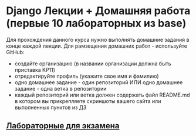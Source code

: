# Django Лекции + Домашняя работа (первые 10 лабораторных из base)
Для прохождения данного курса нужно выполнять домашние задания в конце каждой лекции. Для рамзещения домашних работ - используйте GitHub:
- создайте организацию (в названии организации должна быть приставка KP11)
- отредактируйте профиль (укажите свое имя и фамилию)
- одно домашнее задание - один репозиторий ИЛИ одно домашнее задание - одна ветка в репозитории
- каждый репозиторий или ветка должен содержать файл README.md в котором вы прикрепляете скриншоты вашего сайта или выполненных пунктов из ДЗ

## [Лабораторные для экзамена](https://github.com/KP11Org/LAB_works_KP11)
